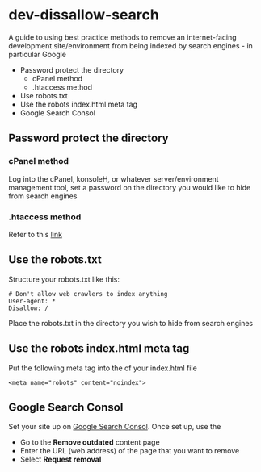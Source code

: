 # dev-dissallow-search
A guide to using best practice methods to remove an internet-facing development site/environment from being indexed by search engines - in particular Google

- Password protect the directory
  - cPanel method
  - .htaccess method
- Use robots.txt
- Use the robots index.html meta tag
- Google Search Consol

## Password protect the directory

### cPanel method

Log into the cPanel, konsoleH, or whatever server/environment management tool, set a password on the directory you would like to hide from search engines

### .htaccess method

Refer to this [link](https://davidwalsh.name/password-protect-directory-using-htaccess)

## Use the robots.txt

Structure your robots.txt like this:

```shell
# Don't allow web crawlers to index anything
User-agent: *
Disallow: /
```

Place the robots.txt in the directory you wish to hide from search engines

## Use the robots index.html meta tag

Put the following meta tag into the <head> of your index.html file

```shell
<meta name="robots" content="noindex">
```

## Google Search Consol

Set your site up on [Google Search Consol](https://www.google.com/webmasters/tools/). Once set up, use the 

- Go to the **Remove outdated** content page
- Enter the URL (web address) of the page that you want to remove
- Select **Request removal**
